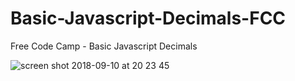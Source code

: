# Basic-Javascript-Decimals-FCC
Free Code Camp - Basic Javascript Decimals

![screen shot 2018-09-10 at 20 23 45](https://user-images.githubusercontent.com/16766170/45319426-aae89c80-b537-11e8-8999-db9917eae867.png)
